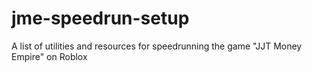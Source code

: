 # jme-speedrun-setup
A list of utilities and resources for speedrunning the game "JJT Money Empire" on Roblox
